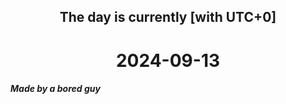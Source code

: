 <h2 align=center>The day is currently [with UTC+0]</h2>
<h1 align=center><!--TIME BEGIN-->2024-09-13<!--TIME END--></h1>
<h5>Made by a bored guy</h5>
